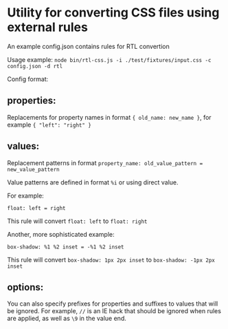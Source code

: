 # Utility for converting CSS files using external rules

An example config.json contains rules for RTL convertion

Usage example: `node bin/rtl-css.js -i ./test/fixtures/input.css -c config.json -d rtl`

Config format:

## properties:

Replacements for property names in format `{ old_name: new_name }`, for example `{ "left": "right" }`

## values:

Replacement patterns in format `property_name: old_value_pattern = new_value_pattern`

Value patterns are defined in format `%i` or using direct value.

For example:

`float: left = right`

This rule will convert `float: left` to `float: right`

Another, more sophisticated example:

`box-shadow: %1 %2 inset = -%1 %2 inset`

This rule will convert `box-shadow: 1px 2px inset` to `box-shadow: -1px 2px inset`

## options:

You can also specify prefixes for properties and suffixes to values that will be ignored. For example, `//` is an IE hack that should be ignored when rules are applied, as well as `\9` in the value end.
